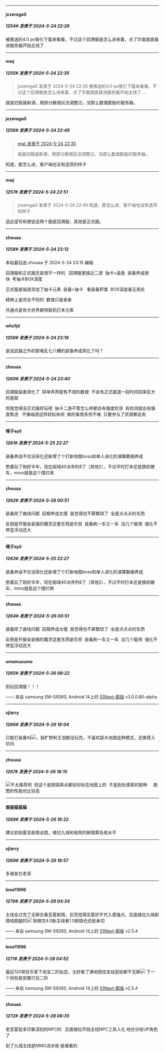 ﻿
*****

####  jxzeroga0  
##### 1254#       发表于 2024-5-24 22:26

被推送的4.0 pv吸引下载来看看，不过这个回溯服是怎么进来着，点了华面就直接进服务器开始主线了


*****

####  mwj  
##### 1255#       发表于 2024-5-24 22:35

<blockquote>jxzeroga0 发表于 2024-5-24 22:26
被推送的4.0 pv吸引下载来看看，不过这个回溯服是怎么进来着，点了华面就直接进服务器开始主线了 ...</blockquote>
就是旧瓶装新酒，用部分数值玩法调整过，没那么数值膨胀的服务器。


*****

####  jxzeroga0  
##### 1256#       发表于 2024-5-24 22:49

<blockquote><a href="httphttps://bbs.saraba1st.com/2b/forum.php?mod=redirect&amp;goto=findpost&amp;pid=64990947&amp;ptid=2036624" target="_blank">mwj 发表于 2024-5-24 22:35</a>

就是旧瓶装新酒，用部分数值玩法调整过，没那么数值膨胀的服务器。</blockquote>
知道，那怎么进，客户端也没有选项的样子

*****

####  mwj  
##### 1257#       发表于 2024-5-24 22:51

<blockquote>jxzeroga0 发表于 2024-5-24 22:49
知道，那怎么进，客户端也没有选项的样子</blockquote>
选远望号和使徒这两个服是回溯服，其他是正式服。


*****

####  zhouaa  
##### 1258#       发表于 2024-5-24 23:12

 本帖最后由 zhouaa 于 2024-5-24 23:15 编辑 

回溯服和正式服还是很不一样的   回溯服更接近二游  抽卡&gt;装备  装备养成很快  考抽卡BOX深度

正式服是端游添加了抽卡元素  装备&gt;抽卡   看装备积累  BOX深度毫无用处     

精神上是完全不同的  数值只是表象

共通点是有大世界都带联机打本元素


*****

####  whzfjd  
##### 1259#       发表于 2024-5-24 23:18

是说武器之外的那堆乱七八糟的装备养成简化了吗？


*****

####  zhouaa  
##### 1260#       发表于 2024-5-24 23:40

回溯服装备简化了  简单弄弄就有不错的数据  不会有正式服退一段时间回来巨大的差距

但我觉得没正式服好玩吧  抽卡二游不管怎么样都会有强度检测  有检测就会有强度焦虑   不像端游这样轻松休闲  做的事情多但不难  只要参与了资源都会有


*****

####  哩子ayil  
##### 1261#       发表于 2024-5-25 22:27

装备养成不仅没简化还新增了个打新地图boss和单人进化的演算数据养成

憋着玩了刚好半年，现在超域40冰序列8了（其他2），不过平时打本还是换奶蹭车，mmo就是这个摆烂爽


*****

####  zhouaa  
##### 1262#       发表于 2024-5-26 00:51

装备除了曲线问题  前期养成太慢  我觉得也不算繁琐了  全是点点点的东西   

反倒是开服金装搞的魔灵这套东西是负担  装备刷一车又一车  没几个能用  强化不停歪浮动还大


*****

####  哩子ayil  
##### 1263#       发表于 2024-5-25 22:27

装备养成不仅没简化还新增了个打新地图boss和单人进化的演算数据养成

憋着玩了刚好半年，现在超域40冰序列8了（其他2），不过平时打本还是换奶蹭车，mmo就是这个摆烂爽

*****

####  zhouaa  
##### 1264#       发表于 2024-5-26 00:51

装备除了曲线问题  前期养成太慢  我觉得也不算繁琐了  全是点点点的东西   

反倒是开服金装搞的魔灵这套东西是负担  装备刷一车又一车  没几个能用  强化不停歪浮动还大

*****

####  umamusume  
##### 1265#       发表于 2024-5-26 08:22

别玩回溯服！！！

—— 来自 samsung SM-S9260, Android 14上的 [S1Next-鹅版](https://github.com/ykrank/S1-Next/releases) v3.0.0.80-alpha


*****

####  xjlarry  
##### 1266#       发表于 2024-5-26 18:04

只能打装备吗<img src="https://static.saraba1st.com/image/smiley/face2017/001.png" referrerpolicy="no-referrer">，我旷野和王泪都没玩完，不喜欢舔大地图这种模式，还推荐入坑吗


*****

####  zhouaa  
##### 1267#       发表于 2024-5-26 18:15

<img src="https://static.saraba1st.com/image/smiley/face2017/067.png" referrerpolicy="no-referrer">不太推荐吧  但这个是把探索点都给你标在地图上的  不是到处摸索的那种     跑图的性能也比较高


*****

####  南猫猫猫猫  
##### 1268#       发表于 2024-5-26 18:22

建议初始夏亚剧情全跳，维拉九域和格网的剧情算及格水平


*****

####  xjlarry  
##### 1269#       发表于 2024-5-26 18:57

多谢各位老哥


*****

####  leesf1996  
##### 1270#       发表于 2024-5-28 04:34

主线全过完了无聊去看亚夏剧情，反而觉得亚夏好歹代入感强点，后面维拉九域剧情纯跑腿的<img src="https://static.saraba1st.com/image/smiley/face2017/035.png" referrerpolicy="no-referrer"> 刚做完4.0新主线看1.0剧情也还挺亲切

—— 来自 samsung SM-S9260, Android 14上的 [S1Next-鹅版](https://github.com/ykrank/S1-Next/releases) v2.5.4


*****

####  leesf1996  
##### 1271#       发表于 2024-5-28 04:52

最后120常驻币拿下岚宝二阶拟态，太好看了满地图找支线逛街都不无聊<img src="https://static.saraba1st.com/image/smiley/face2017/034.png" referrerpolicy="no-referrer"> 下一个目标是安娜贝拉二阶

—— 来自 samsung SM-S9260, Android 14上的 [S1Next-鹅版](https://github.com/ykrank/S1-Next/releases) v2.5.4


*****

####  zhouaa  
##### 1272#       发表于 2024-5-28 08:35

老亚夏挺多印象深刻的NPC的   后面维拉开始主线NPC工具人化 戏份分给UP角色了

到了九域主线是MMO流水账 挺难看的

